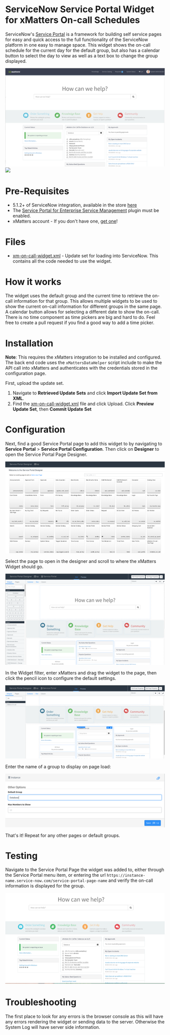 # ServiceNow Service Portal Widget for xMatters On-call Schedules
ServiceNow's [Service Portal](https://docs.servicenow.com/bundle/london-servicenow-platform/page/build/service-portal/concept/c_ServicePortal.html) is a framework for building self service pages for easy and quick access to the full functionality of the ServiceNow platform in one easy to manage space. This widget shows the on-call schedule for the current day for the default group, but also has a calendar button to select the day to view as well as a text box to change the group displayed. 

<kbd>
  <img src="media/xm-on-call-widget.png">
</kbd>


<kbd>
  <img src="https://github.com/xmatters/xMatters-Labs/raw/master/media/disclaimer.png">
</kbd>

# Pre-Requisites
* 5.1.2+ of ServiceNow integration, available in the store [here](https://store.servicenow.com/sn_appstore_store.do#!/store/application/5950d7444f2231000e9fa88ca310c78c)
* The [Service Portal for Enterprise Service Management](https://docs.servicenow.com/bundle/kingston-servicenow-platform/page/build/service-portal/concept/activate-service-portal.html) plugin must be enabled.
* xMatters account - If you don't have one, [get one](https://www.xmatters.com)!

# Files
* [xm-on-call-widget.xml](xm-on-call-widget.xml) - Update set for loading into ServiceNow. This contains all the code needed to use the widget. 

# How it works
The widget uses the default group and the current time to retrieve the on-call information for that group. This allows multiple widgets to be used to show the current on-call information for different groups in the same page. A calendar button allows for selecting a different date to show the on-call. There is no time component as time pickers are big and hard to do. Feel free to create a pull request if you find a good way to add a time picker. 

# Installation

**Note**: This requires the xMatters integration to be installed and configured. The back end code uses the `xMattersDataHelper` script include to make the API call into xMatters and authenticates with the credentials stored in the configuration page. 

First, upload the update set. 

1. Navigate to **Retrieved Update Sets** and click **Import Update Set from XML**. 
2. Find the [xm-on-call-widget.xml](xm-on-call-widget.xml) file and click Upload. Click **Preview Update Set**, then **Commit Update Set**

# Configuration

Next, find a good Service Portal page to add this widget to by navigating to **Service Portal** > **Service Portal Configuration**. Then click on **Designer** to open the Service Portal Page Designer. 

<kbd>
  <img src="media/service-portal-designer.png">
</kbd>

Select the page to open in the designer and scroll to where the xMatters Widget should go.

<kbd>
  <img src="media/service-portal-designer2.png">
</kbd>

In the Widget filter, enter xMatters and drag the widget to the page, then click the pencil icon to configure the default settings. 

<kbd>
  <img src="media/service-portal-designer3.png">
</kbd>

Enter the name of a group to display on page load:

<kbd>
  <img src="media/service-portal-designer-defaults.png">
</kbd>

That's it! Repeat for any other pages or default groups. 

# Testing
Navigate to the Service Portal Page the widget was added to, either through the Service Portal menu item, or entering the url `https://instance-name.service-now.com/service-portal-page-name` and verify the on-call information is displayed for the group. 

<kbd>
  <img src="media/service-portal-working.png">
</kbd>


# Troubleshooting

The first place to look for any errors is the browser console as this will have any errors rendering the widget or sending data to the server. Otherwise the System Log will have server side information. 
